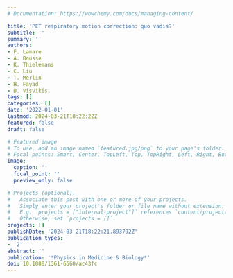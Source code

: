 ```yaml
---
# Documentation: https://wowchemy.com/docs/managing-content/

title: 'PET respiratory motion correction: quo vadis?'
subtitle: ''
summary: ''
authors:
- F. Lamare
- A. Bousse
- K. Thielemans
- C. Liu
- T. Merlin
- H. Fayad
- D. Visvikis
tags: []
categories: []
date: '2022-01-01'
lastmod: 2024-03-21T18:22:22Z
featured: false
draft: false

# Featured image
# To use, add an image named `featured.jpg/png` to your page's folder.
# Focal points: Smart, Center, TopLeft, Top, TopRight, Left, Right, BottomLeft, Bottom, BottomRight.
image:
  caption: ''
  focal_point: ''
  preview_only: false

# Projects (optional).
#   Associate this post with one or more of your projects.
#   Simply enter your project's folder or file name without extension.
#   E.g. `projects = ["internal-project"]` references `content/project/deep-learning/index.md`.
#   Otherwise, set `projects = []`.
projects: []
publishDate: '2024-03-21T18:22:21.893792Z'
publication_types:
- '2'
abstract: ''
publication: '*Physics in Medicine & Biology*'
doi: 10.1088/1361-6560/ac43fc
---
```

